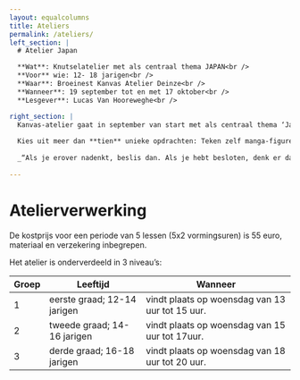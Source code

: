 ```yaml
---
layout: equalcolumns
title: Ateliers
permalink: /ateliers/
left_section: |
  # Atelier Japan

  **Wat**: Knutselatelier met als centraal thema JAPAN<br />
  **Voor** wie: 12- 18 jarigen<br />
  **Waar**: Broeinest Kanvas Atelier Deinze<br />
  **Wanneer**: 19 september tot en met 17 oktober<br />
  **Lesgever**: Lucas Van Hooreweghe<br />

right_section: |
  Kanvas-atelier gaat in september van start met als centraal thema ‘Japan’. De Japanse cultuur is ons niet meer onbekend. Films en tv-programma’s zijn de voornaamste inspiratiebron: Pokémon, Spirited Away,…
  
  Kies uit meer dan **tien** unieke opdrachten: Teken zelf manga-figuren, maak je eigen Japanse tote-bag, kap een jizo-beeldje uit speksteen, creëer je eigen samurai-outfit,..Je beslist zelf welke techniek of materiaal je wil uitproberen!
  
  _“Als je erover nadenkt, beslis dan. Als je hebt besloten, denk er dan niet meer over na”._
    
---
```


# Atelierverwerking

De kostprijs voor een periode van 5 lessen (5x2 vormingsuren) is 55 euro, materiaal en verzekering inbegrepen.

Het atelier is onderverdeeld in 3 niveau’s:

**Groep** | **Leeftijd** | **Wanneer** 
------------ | ------------ | ------------- 
1 | eerste graad; 12-14 jarigen | vindt plaats op woensdag van 13 uur tot 15 uur. 
2 | tweede graad; 14-16 jarigen | vindt plaats op woensdag van 15 uur tot 17uur.
3 | derde graad; 16-18 jarigen | vindt plaats op woensdag van 18 uur tot 20 uur.